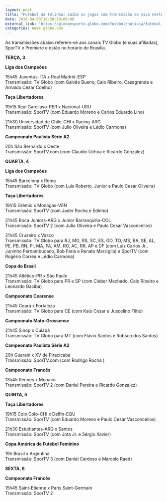 ```yaml
---
layout: post
title: "Futebol na telinha: saiba os jogos com transmisão ao vivo neste meio de semana"
date: 2018-04-03T18:20:19+00:00
external_link: "https://globoesporte.globo.com/futebol/noticia/futebol-na-telinha-saiba-os-jogos-com-transmissao-ao-vivo-neste-meio-de-semana.ghtml"
categories: news globo.com
---
```

 
 
 

 
 
 
 

As transmissões abaixo referem-se aos canais TV Globo (e suas afiliadas), SporTV e Premiere e estão no horário de Brasília.

 
 
 

**TERÇA, 3**

 
 
 

**Liga dos Campeões**

 
 
 

15h45 Juventus-ITA x Real Madrid-ESP  
Transmissão: TV Globo (com Galvão Bueno, Caio Ribeiro, Casagrande e Arnaldo Cezar Coelho)

 
 
 

**Taça Libertadores**

 
 
 

19h15 Real Garcilaso-PER x Nacional-URU  
Transmissão: SporTV (com Eduardo Moreno e Carlos Eduardo Lino)

 
 
 

21h30 Universidad de Chile-CHI x Racing-ARG  
Transmissão: SporTV (com Julio Oliveira e Lédio Carmona)

 
 
 

**Campeonato Paulista Série A2**

 
 
 

20h São Bernardo x Oeste  
Transmissão: SporTV.com (com Claudio Uchoa e Ricardo Gonzalez)

 
 
 

**QUARTA, 4**

 
 
 

**Liga dos Campeões**

 
 
 

15h45 Barcelona x Roma  
Transmissão: TV Globo (com Luis Roberto, Junior e Paulo Cesar Oliveira)

 
 
 

**Taça Libertadores**

 
 
 

19h15 Grêmio x Monagas-VEN  
Transmissão: SporTV (com Jader Rocha e Edinho)

 
 
 

21h45 Boca Juniors-ARG x Junior Barranquilla-COL  
Transmissão: SporTV 2 (com Julio Oliveira e Paulo Cesar Vasconcellos)

 
 
 

21h45 Cruzeiro x Vasco  
Transmissão: TV Globo para RJ, MG, RS, SC, ES, GO, TO, MS, BA, SE, AL, PE, PB, RN, PI, MA, PA, AM, RO, AC, RR, AP e DF (com Luiz Carlos Jr., Juninho Pernambucano, Bob Faria e Renato Marsiglia) e SporTV (com Rogério Correa e Lédio Carmona)

 
 
 

**Copa do Brasil**

 
 
 

21h45 Atlético-PR x São Paulo  
Transmissão: TV Globo para PR e SP (com Cleber Machado, Caio Ribeiro e Leonardo Gaciba)

 
 
 

**Campeonato Cearense**

 
 
 

21h45 Ceará x Fortaleza  
Transmissão: TV Globo para CE (com Kaio Cesar e Juscelino Filho)

 
 
 

**Campeonato Mato-Grossense**

 
 
 

21h45 Sinop x Cuiabá  
Transmissão: TV Globo para MT (com Flávio Santos e Robson dos Santos)

 
 
 

**Campeonato Paulista Série A2**

 
 
 

20h Guarani x XV de Piracicaba  
Transmissão: SporTV.com (com Rodrigo Rocha )

 
 
 

**Campeonato Francês**

 
 
 

13h45 Rennes x Monaco  
Transmissão: SporTV 2 (com Daniel Pereira e Ricardo Gonzalez)

 
 
 

**QUINTA, 5**

 
 
 

**Taça Libertadores**

 
 
 

19h15 Colo Colo-CHI x Delfin-EQU  
Transmissão: SporTV (com Eduardo Moreno e Paulo Cesar Vasconcellos)

 
 
 

21h30 Estudiantes-ARG x Santos  
Transmissão: SporTV (com Jota Jr. e Sérgio Xavier)

 
 
 

**Copa América de Futebol Feminino**

 
 
 

19h Brasil x Argentina  
Transmissão: SporTV 3 (com Daniel Cardoso e Marcelo Raed)

 
 
 

 
 
 

**SEXTA, 6**

 
 
 

**Campeonato Francês**

 
 
 
 

15h45 Saint-Etienne x Paris Saint-Germain  
Transmissão: SporTV 2

 
 
 
